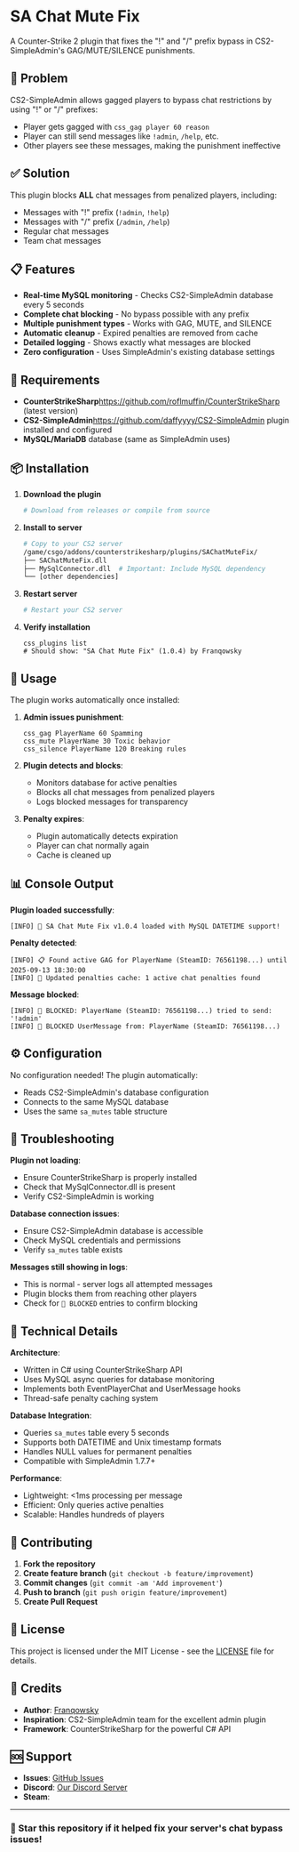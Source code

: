 # SA Chat Mute Fix

A Counter-Strike 2 plugin that fixes the "!" and "/" prefix bypass in CS2-SimpleAdmin's GAG/MUTE/SILENCE punishments.

## 🚫 Problem

CS2-SimpleAdmin allows gagged players to bypass chat restrictions by using "!" or "/" prefixes:
- Player gets gagged with `css_gag player 60 reason`
- Player can still send messages like `!admin`, `/help`, etc.
- Other players see these messages, making the punishment ineffective

## ✅ Solution

This plugin blocks **ALL** chat messages from penalized players, including:
- Messages with "!" prefix (`!admin`, `!help`)
- Messages with "/" prefix (`/admin`, `/help`) 
- Regular chat messages
- Team chat messages

## 📋 Features

- **Real-time MySQL monitoring** - Checks CS2-SimpleAdmin database every 5 seconds
- **Complete chat blocking** - No bypass possible with any prefix
- **Multiple punishment types** - Works with GAG, MUTE, and SILENCE
- **Automatic cleanup** - Expired penalties are removed from cache
- **Detailed logging** - Shows exactly what messages are blocked
- **Zero configuration** - Uses SimpleAdmin's existing database settings

## 🔧 Requirements

- **CounterStrikeSharp**https://github.com/roflmuffin/CounterStrikeSharp
 (latest version)
- **CS2-SimpleAdmin**https://github.com/daffyyyy/CS2-SimpleAdmin
 plugin installed and configured
- **MySQL/MariaDB** database (same as SimpleAdmin uses)

## 📦 Installation

1. **Download the plugin**
   ```bash
   # Download from releases or compile from source
   ```

2. **Install to server**
   ```bash
   # Copy to your CS2 server
   /game/csgo/addons/counterstrikesharp/plugins/SAChatMuteFix/
   ├── SAChatMuteFix.dll
   ├── MySqlConnector.dll  # Important: Include MySQL dependency
   └── [other dependencies]
   ```

3. **Restart server**
   ```bash
   # Restart your CS2 server
   ```

4. **Verify installation**
   ```
   css_plugins list
   # Should show: "SA Chat Mute Fix" (1.0.4) by Franqowsky
   ```

## 🎯 Usage

The plugin works automatically once installed:

1. **Admin issues punishment**:
   ```
   css_gag PlayerName 60 Spamming
   css_mute PlayerName 30 Toxic behavior  
   css_silence PlayerName 120 Breaking rules
   ```

2. **Plugin detects and blocks**:
   - Monitors database for active penalties
   - Blocks all chat messages from penalized players
   - Logs blocked messages for transparency

3. **Penalty expires**:
   - Plugin automatically detects expiration
   - Player can chat normally again
   - Cache is cleaned up

## 📊 Console Output

**Plugin loaded successfully**:
```
[INFO] 🚀 SA Chat Mute Fix v1.0.4 loaded with MySQL DATETIME support!
```

**Penalty detected**:
```
[INFO] 📋 Found active GAG for PlayerName (SteamID: 76561198...) until 2025-09-13 18:30:00
[INFO] 🔄 Updated penalties cache: 1 active chat penalties found
```

**Message blocked**:
```
[INFO] 🚫 BLOCKED: PlayerName (SteamID: 76561198...) tried to send: '!admin'
[INFO] 🚫 BLOCKED UserMessage from: PlayerName (SteamID: 76561198...)
```

## ⚙️ Configuration

No configuration needed! The plugin automatically:
- Reads CS2-SimpleAdmin's database configuration
- Connects to the same MySQL database
- Uses the same `sa_mutes` table structure

## 🐛 Troubleshooting

**Plugin not loading**:
- Ensure CounterStrikeSharp is properly installed
- Check that MySqlConnector.dll is present
- Verify CS2-SimpleAdmin is working

**Database connection issues**:
- Ensure CS2-SimpleAdmin database is accessible
- Check MySQL credentials and permissions
- Verify `sa_mutes` table exists

**Messages still showing in logs**:
- This is normal - server logs all attempted messages
- Plugin blocks them from reaching other players
- Check for `🚫 BLOCKED` entries to confirm blocking

## 🔧 Technical Details

**Architecture**:
- Written in C# using CounterStrikeSharp API
- Uses MySQL async queries for database monitoring
- Implements both EventPlayerChat and UserMessage hooks
- Thread-safe penalty caching system

**Database Integration**:
- Queries `sa_mutes` table every 5 seconds
- Supports both DATETIME and Unix timestamp formats
- Handles NULL values for permanent penalties
- Compatible with SimpleAdmin 1.7.7+

**Performance**:
- Lightweight: <1ms processing per message
- Efficient: Only queries active penalties
- Scalable: Handles hundreds of players

## 🤝 Contributing

1. **Fork the repository**
2. **Create feature branch** (`git checkout -b feature/improvement`)
3. **Commit changes** (`git commit -am 'Add improvement'`)
4. **Push to branch** (`git push origin feature/improvement`)
5. **Create Pull Request**

## 📝 License

This project is licensed under the MIT License - see the [LICENSE](LICENSE) file for details.

## 👥 Credits

- **Author**: [Franqowsky](https://github.com/Franqowsky)
- **Inspiration**: CS2-SimpleAdmin team for the excellent admin plugin
- **Framework**: CounterStrikeSharp for the powerful C# API

## 🆘 Support

- **Issues**: [GitHub Issues](https://github.com/Franqowsky/SA-Chat-Mute-Fix/issues)
- **Discord**: [Our Discord Server](https://discord.gg/77Hmw23YfW)
- **Steam**: 

---

### 🌟 Star this repository if it helped fix your server's chat bypass issues!
